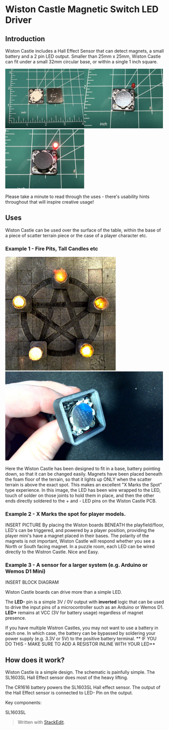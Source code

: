 
# Wiston Castle Magnetic Switch LED Driver
## Introduction

Wiston Castle includes a Hall Effect Sensor that can detect magnets, a small battery and a 2 pin LED output. Smaller than 25mm x 25mm, Wiston Castle can fit under a small 32mm circular base, or within a single 1 inch square.

<img src="/pictures/IMG_1923.jpg" width="250"><img src="/pictures/IMG_1924.jpg" width="250"><img src="/pictures/IMG_1925.jpg" width="250">

Please take a minute to read through the uses - there's usability hints throughout that will inspire creative usage!

## Uses
Wiston Castle can be used over the surface of the table, within the base of a piece of scatter terrain piece or the case of a player character etc.
### Example 1 - Fire Pits, Tall Candles etc
<img src="/pictures/pentagram.jpg" width="350"><img src="/pictures/wistoninbase.jpg" width="500">

Here the Wiston Castle has been designed to fit in a base, battery pointing down, so that it can be changed easily. Magnets have been placed beneath the foam floor of the terrain, so that it lights up ONLY when the scatter terrain is above the exact spot. This makes an excellent "X Marks the Spot" type experience.
In this image, the LED has been wire wrapped to the LED, touch of solder on those joints to hold them in place, and then the other ends directly soldered to the + and - LED pins on the Wiston Castle PCB.

### Example 2 - X Marks the spot for player models.
INSERT PICTURE
By placing the Wiston boards BENEATH the playfield/floor, LED's can be triggered, and powered by a player position, providing the player mini's have a magnet placed in their bases. The polarity of the magnets is not important, Wiston Castle will respond whether you see a North or South facing magnet.
In a puzzle room, each LED can be wired directly to the Wistron Castle. Nice and Easy.

### Example 3 - A sensor for a larger system (e.g. Arduino or Wemos D1 Mini)
INSERT BLOCK DIAGRAM

Wiston Castle boards can drive more than a simple LED. 

The **LED-** pin is a simple 3V / 0V output with **inverted** logic that can be used to drive the input pins of a microcontroller such as an Arduino or Wemos D1.
**LED+** remains at VCC (3V for battery usage) regardless of magnet presence.

If you have multiple Wistron Castles, you may not want to use a battery in each one. In which case, the battery can be bypassed by soldering your power supply (e.g. 3.3V or 5V) to the positive battery terminal.
** IF YOU DO THIS - MAKE SURE TO ADD A RESISTOR INLINE WITH YOUR LED**

## How does it work?
Wiston Castle is a simple design. The schematic is painfully simple. The SL1603SL Hall Effect sensor does most of the heavy lifting.

The CR1616 battery powers the SL1603SL Hall effect sensor. The output of the Hall Effect sensor is connected to LED- Pin on the output.



Key components:
  
SL1603SL

> Written with [StackEdit](https://stackedit.io/).
